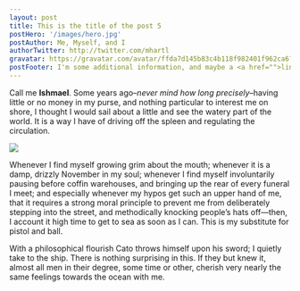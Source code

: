 ```yaml
---
layout: post
title: This is the title of the post 5
postHero: '/images/hero.jpg'
postAuthor: Me, Myself, and I
authorTwitter: http://twitter.com/mhartl
gravatar: https://gravatar.com/avatar/ffda7d145b83c4b118f982401f962ca6?s=150
postFooter: I'm some additional information, and maybe a <a href="">link or two</a>
---
```


Call me **Ishmael**. Some years ago–*never mind how long
precisely*–having little or no money in my purse, and nothing 
particular to interest me on shore, I thought I would sail about a little 
and see the watery part of the world. It is a way I have of driving off 
the spleen and regulating the circulation.

<img class="pull-left" src="http://placekitten.com/400/200"/>

Whenever I find myself growing grim about the mouth; whenever it is a damp,
drizzly November in my soul; whenever I find myself involuntarily pausing
before coffin warehouses, and bringing up the rear of every funeral I meet;
and especially whenever my hypos get such an upper hand of me, that it
requires a strong moral principle to prevent me from deliberately stepping
into the street, and methodically knocking people’s hats off—then, I 
account it high time to get to sea as soon as I can. This is my substitute 
for pistol and ball. 

With a philosophical flourish Cato throws himself upon 
his sword; I quietly take to the ship. There is nothing surprising in this. 
If they but knew it, almost all men in their degree, some time or other, 
cherish very nearly the same feelings towards the ocean with me.